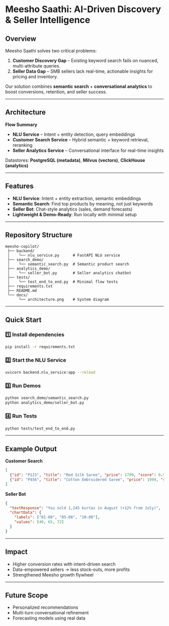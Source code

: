 # Meesho Saathi: AI-Driven Discovery & Seller Intelligence

## Overview
Meesho Saathi solves two critical problems:

1. **Customer Discovery Gap** – Existing keyword search fails on nuanced, multi-attribute queries.
2. **Seller Data Gap** – SMB sellers lack real-time, actionable insights for pricing and inventory.

Our solution combines **semantic search** + **conversational analytics** to boost conversions, retention, and seller success.

---

## Architecture

**Flow Summary**
- **NLU Service** – Intent + entity detection, query embeddings  
- **Customer Search Service** – Hybrid semantic + keyword retrieval, reranking  
- **Seller Analytics Service** – Conversational interface for real-time insights  

Datastores: **PostgreSQL (metadata)**, **Milvus (vectors)**, **ClickHouse (analytics)**  

---

## Features
- **NLU Service**: Intent + entity extraction, semantic embeddings  
- **Semantic Search**: Find top products by meaning, not just keywords  
- **Seller Bot**: Chat-style analytics (sales, demand forecasts)  
- **Lightweight & Demo-Ready**: Run locally with minimal setup  

---

## Repository Structure
```
meesho-copilot/
 ├── backend/
 │    └── nlu_service.py      # FastAPI NLU service
 ├── search_demo/
 │    └── semantic_search.py  # Semantic product search
 ├── analytics_demo/
 │    └── seller_bot.py       # Seller analytics chatbot
 ├── tests/
 │    └── test_end_to_end.py  # Minimal flow tests
 ├── requirements.txt
 ├── README.md
 └── docs/
      └── architecture.png    # System diagram
```

---

## Quick Start

### 1️⃣ Install dependencies
```bash
pip install -r requirements.txt
```

### 2️⃣ Start the NLU Service
```bash
uvicorn backend.nlu_service:app --reload
```

### 3️⃣ Run Demos
```bash
python search_demo/semantic_search.py
python analytics_demo/seller_bot.py
```

### 4️⃣ Run Tests
```bash
python tests/test_end_to_end.py
```

---

## Example Output

**Customer Search**
```json
[
  {"id": "P123", "title": "Red Silk Saree", "price": 1799, "score": 0.91},
  {"id": "P456", "title": "Cotton Embroidered Saree", "price": 1999, "score": 0.87}
]
```

**Seller Bot**
```json
{
  "textResponse": "You sold 1,245 kurtas in August (+12% from July)",
  "chartData": {
    "labels": ["01-08", "05-08", "10-08"],
    "values": [40, 65, 72]
  }
}
```

---

## Impact
- Higher conversion rates with intent-driven search  
- Data-empowered sellers → less stock-outs, more profits  
- Strengthened Meesho growth flywheel  

---

## Future Scope
- Personalized recommendations  
- Multi-turn conversational refinement  
- Forecasting models using real data  

